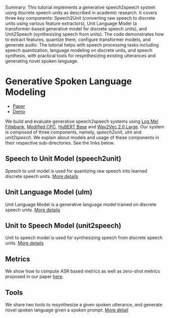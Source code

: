 Summary: This tutorial implements a generative speech2speech system using discrete speech units as described in academic research. It covers three key components: Speech2Unit (converting raw speech to discrete units using various feature extractors), Unit Language Model (a transformer-based generative model for discrete speech units), and Unit2Speech (synthesizing speech from units). The code demonstrates how to extract features, quantize them, configure transformer models, and generate audio. The tutorial helps with speech processing tasks including speech quantization, language modeling on discrete units, and speech synthesis, with practical tools for resynthesizing existing utterances and generating novel spoken language.

# Generative Spoken Language Modeling

* [Paper](https://arxiv.org/abs/2102.01192)
* [Demo](https://speechbot.github.io/gslm/index.html)

We build and evaluate generative speech2speech systems using [Log Mel Filtebank](https://pytorch.org/audio/stable/compliance.kaldi.html#fbank), [Modified CPC](https://github.com/facebookresearch/CPC_audio), [HuBERT Base](https://github.com/pytorch/fairseq/tree/main/examples/hubert) and [Wav2Vec 2.0 Large](https://github.com/pytorch/fairseq/tree/main/examples/wav2vec). Our system is composed of three components, namely, *speech2unit*, *ulm* and *unit2speech*. We explain about models and usage of these components in their respective sub-directories. See the links below.

## Speech to Unit Model (speech2unit)
Speech to unit model is used for quantizing raw speech into learned discrete speech units. [More details](speech2unit)

## Unit Language Model (ulm)
Unit Language Model is a generative language model trained on discrete speech units. [More details](ulm)

## Unit to Speech Model (unit2speech)
Unit to speech model is used for synthesizing speech from discrete speech units. [More details](unit2speech)

## Metrics
We show how to compute ASR based metrics as well as zero-shot metrics proposed in our paper [here](metrics).

## Tools
We share two tools to resynthesize a given spoken utterance, and generate novel spoken language given a spoken prompt. [More detail](tools)
